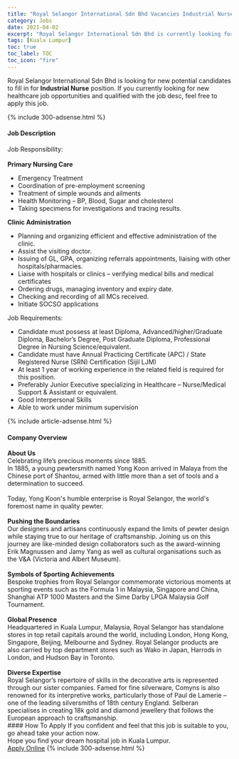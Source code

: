 ```yaml
---
title: "Royal Selangor International Sdn Bhd Vacancies Industrial Nurse" 
category: Jobs 
date: 2021-04-02 
excerpt: "Royal Selangor International Sdn Bhd is currently looking for suitable person to fill in the Industrial Nurse which positioned at Kuala Lumpur" 
tags: [Kuala Lumpur] 
toc: true 
toc_label: TOC 
toc_icon: "fire" 
--- 
```


<p>Royal Selangor International Sdn Bhd is looking for new potential candidates to fill in for <b>Industrial Nurse</b> position. If you currently looking for new healthcare job opportunities and qualified with the job desc, feel free to apply this job.
</p>{% include 300-adsense.html %} 
<div><div><h4>Job Description</h4></div><div><div><span><div><div>Job Responsibility:</div><div><br><strong>Primary Nursing Care</strong></div><ul><li>Emergency Treatment</li><li>Coordination of pre-employment screening</li><li>Treatment of simple wounds and ailments</li><li>Health Monitoring &#8211; BP, Blood, Sugar and cholesterol</li><li>Taking specimens for investigations and tracing results.</li></ul><div><strong>Clinic Administration</strong></div><ul><li>Planning and organizing efficient and effective administration of the clinic.</li><li>Assist the visiting doctor.</li><li>Issuing of GL, GPA, organizing referrals appointments, liaising with other hospitals/pharmacies.</li><li>Liaise with hospitals or clinics &#8211; verifying medical bills and medical certificates</li><li>Ordering drugs, managing inventory and expiry date.</li><li>Checking and recording of all MCs received.</li><li>Initiate SOCSO applications</li></ul><div>Job Requirements:</div><ul><li>Candidate must possess at least Diploma, Advanced/higher/Graduate Diploma, Bachelor&#8217;s Degree, Post Graduate Diploma, Professional Degree in Nursing Science/equivalent.</li><li>Candidate must have Annual Practicing Certificate (APC) / State Registered Nurse (SRN) Certification (Sijil LJM)</li><li>At least 1 year of working experience in the related field is required for this position.</li><li>Preferably Junior Executive specializing in Healthcare &#8211; Nurse/Medical Support &amp; Assistant or equivalent.</li><li>Good Interpersonal Skills</li><li>Able to work under minimum supervision</li></ul></div></span></div></div></div> 
{% include article-adsense.html %} 
<div><div><h4>Company Overview</h4></div><div><div><span><div><div>
<div>
<div>
<strong>About Us</strong></div>
<div>
			Celebrating life&#8217;s precious moments since 1885.</div>
<div>
			In 1885, a young pewtersmith named Yong Koon arrived in Malaya from the Chinese port of Shantou, armed with little more than a set of tools and a determination to succeed.&#160;<br>
<br>
			Today, Yong Koon's humble enterprise is Royal Selangor, the world's foremost name in quality pewter.&#160;<br>
<br>
<strong>Pushing the Boundaries</strong><br>
			Our designers and artisans continuously expand the limits of pewter design while staying true to our heritage of craftsmanship. Joining us on this journey are like-minded design collaborators such as the award-winning Erik Magnussen and Jamy Yang as well as cultural organisations such as the V&amp;A (Victoria and Albert Museum).&#160;<br>
<br>
<strong>Symbols of Sporting Achievements</strong><br>
			Bespoke trophies from Royal Selangor commemorate victorious moments at sporting events such as the Formula 1 in Malaysia, Singapore and China, Shanghai ATP 1000 Masters and the Sime Darby LPGA Malaysia Golf Tournament.&#160;<br>
<br>
<strong>Global Presence</strong><br>
			Headquartered in Kuala Lumpur, Malaysia, Royal Selangor has standalone stores in top retail capitals around the world, including London, Hong Kong, Singapore, Beijing, Melbourne and Sydney. Royal Selangor products are also carried by top department stores such as Wako in Japan, Harrods in London, and Hudson Bay in Toronto.<br>
<br>
<strong>Diverse Expertise</strong><br>
			Royal Selangor&#8217;s repertoire of skills in the decorative arts is represented through our sister companies. Famed for fine silverware, Comyns is also renowned for its interpretive works, particularly those of Paul de Lamerie &#8211; one of the leading silversmiths of 18th century England. Selberan specialises in creating 18k gold and diamond jewellery that follows the European approach to craftsmanship.</div>
</div>
</div></div></span></div></div></div> 
#### How To Apply 
If you confident and feel that this job is suitable to you, go ahead take your action now. <br/> 
Hope you find your dream hospital job in Kuala Lumpur. <br/> 
<a href="https://www.jobstreet.com.my/en/job/industrial-nurse-4524787?jobId=jobstreet-my-job-4524787" class="btn btn--warning" target="_blank" rel="nofollow noopenner">Apply Online</a> 
{% include 300-adsense.html %} 